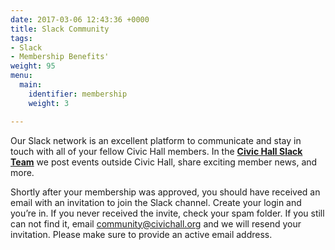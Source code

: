 ```yaml
---
date: 2017-03-06 12:43:36 +0000
title: Slack Community
tags:
- Slack
- Membership Benefits'
weight: 95
menu:
  main:
    identifier: membership
    weight: 3

---
```

Our Slack network is an excellent platform to communicate and stay in touch with all of your fellow Civic Hall members. In the [**Civic Hall Slack Team**](https://civichallmembers.slack.com/) we post events outside Civic Hall, share exciting member news, and more.

Shortly after your membership was approved, you should have received an email with an invitation to join the Slack channel. Create your login and you’re in. If you never received the invite, check your spam folder. If you still can not find it, email community@civichall.org and we will resend your invitation. Please make sure to provide an active email address.